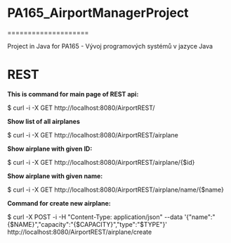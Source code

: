 # PA165_AirportManagerProject
====================

Project in Java for PA165 - Vývoj programových systémů v jazyce Java


# REST

**This is command for main page of REST api:**

  $ curl -i -X GET http://localhost:8080/AirportREST/

**Show list of all airplanes**

  $ curl -i -X GET http://localhost:8080/AirportREST/airplane

**Show airplane with given ID:**
  
  $ curl -i -X GET http://localhost:8080/AirportREST/airplane/{$id}

**Show airplane with given name:**

  $ curl -i -X GET http://localhost:8080/AirportREST/airplane/name/{$name}

**Command for create new airplane:**
  
  $ curl -X POST -i -H "Content-Type: application/json" --data '{"name":"{$NAME}","capacity":"{$CAPACITY}","type":"$TYPE"}' http://localhost:8080/AirportREST/airplane/create

